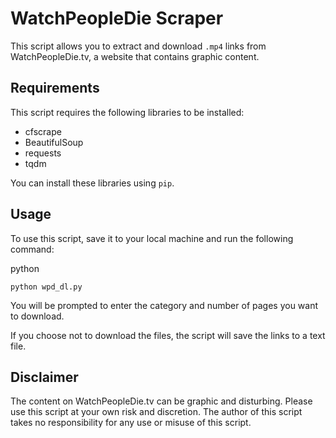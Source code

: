 WatchPeopleDie Scraper
======================

This script allows you to extract and download `.mp4` links from WatchPeopleDie.tv, a website that contains graphic content.

Requirements
------------

This script requires the following libraries to be installed:

-   cfscrape
-   BeautifulSoup
-   requests
-   tqdm

You can install these libraries using `pip`.

Usage
-----

To use this script, save it to your local machine and run the following command:

python

```
python wpd_dl.py

```

You will be prompted to enter the category and number of pages you want to download.

If you choose not to download the files, the script will save the links to a text file.

Disclaimer
----------

The content on WatchPeopleDie.tv can be graphic and disturbing. Please use this script at your own risk and discretion. The author of this script takes no responsibility for any use or misuse of this script.